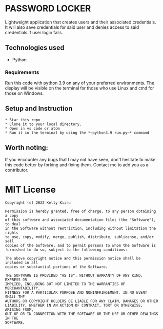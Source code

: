 # PASSWORD LOCKER
Lightweight application that creates users and their associated credentials. 
It will also save credentials for said user and denies access to said credentials if user login fails.

## Technologies used
* Python

### Requirements


Run this code with python 3.9 on any of your preferred environments. The display will be visible on the terminal for those who use Linux and cmd for those on Windows.



## Setup and Instruction
    * Star this repo
    * Clone it to your local directory.
    * Open in vs code or atom
    * Run it in the terminal by using the *~python3.9 run.py~* command 

## Worth noting:
If you encounter any bugs that I may not have seen, don't hesitate to make this code better by forking and fixing them. Contact me to add you as a contributor. 

# MIT License

    Copyright (c) 2022 Kelly Kiiru

    Permission is hereby granted, free of charge, to any person obtaining a copy
    of this software and associated documentation files (the "Software"), to deal
    in the Software without restriction, including without limitation the rights
    to use, copy, modify, merge, publish, distribute, sublicense, and/or sell
    copies of the Software, and to permit persons to whom the Software is
    furnished to do so, subject to the following conditions:

    The above copyright notice and this permission notice shall be included in all
    copies or substantial portions of the Software.

    THE SOFTWARE IS PROVIDED "AS IS", WITHOUT WARRANTY OF ANY KIND, EXPRESS OR
    IMPLIED, INCLUDING BUT NOT LIMITED TO THE WARRANTIES OF MERCHANTABILITY,
    FITNESS FOR A PARTICULAR PURPOSE AND NONINFRINGEMENT. IN NO EVENT SHALL THE
    AUTHORS OR COPYRIGHT HOLDERS BE LIABLE FOR ANY CLAIM, DAMAGES OR OTHER
    LIABILITY, WHETHER IN AN ACTION OF CONTRACT, TORT OR OTHERWISE, ARISING FROM,
    OUT OF OR IN CONNECTION WITH THE SOFTWARE OR THE USE OR OTHER DEALINGS IN THE
    SOFTWARE.
